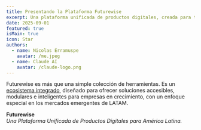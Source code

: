 ```yaml
---
title: Presentando la Plataforma Futurewise
excerpt: Una plataforma unificada de productos digitales, creada para transformar la forma en que los negocios de América Latina gestionan el comercio electrónico, los pagos y la TI.
date: 2025-09-01
featured: true
isMain: true
icon: Star
authors:
  - name: Nicolas Erramuspe
    avatar: /me.jpeg
  - name: Claude AI
    avatar: /claude-logo.png
---
```


Futurewise es más que una simple colección de herramientas. Es un [ecosistema integrado](https://futurewise.lat), diseñado para ofrecer soluciones accesibles, modulares e inteligentes para empresas en crecimiento, con un enfoque especial en los mercados emergentes de LATAM.

**Futurewise**  
_Una Plataforma Unificada de Productos Digitales para América Latina._
